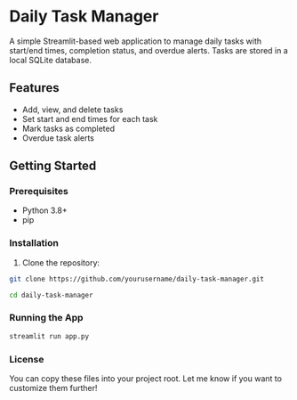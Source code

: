 # Daily Task Manager

A simple Streamlit-based web application to manage daily tasks with start/end times, completion status, and overdue alerts. Tasks are stored in a local SQLite database.

## Features
- Add, view, and delete tasks
- Set start and end times for each task
- Mark tasks as completed
- Overdue task alerts

## Getting Started

### Prerequisites
- Python 3.8+
- pip

### Installation
1. Clone the repository:
```bash  
git clone https://github.com/yourusername/daily-task-manager.git
```
```bash
cd daily-task-manager 
```

### Running the App
```bash
streamlit run app.py
```
### License

You can copy these files into your project root. Let me know if you want to customize them further!
